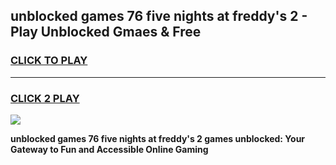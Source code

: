 
## unblocked games 76 five nights at freddy's 2 - Play Unblocked Gmaes & Free
<h3>
<a href="https://news.freeplayer.one?title=unblocked_games_76_five_nights_at_freddy's_2&ref=16F">CLICK TO PLAY</a></h3>
<hr>

<h3>
<a href="https://news.freeplayer.one?title=unblocked_games_76_five_nights_at_freddy's_2&ref=16F">CLICK 2 PLAY</a>
  
</h3>

<a href="https://news.freeplayer.one?title=unblocked_games_76_five_nights_at_freddy's_2&ref=16F/"><img src="https://clearcache.store/games.png"></a>


**unblocked games 76 five nights at freddy's 2 games unblocked: Your Gateway to Fun and Accessible Online Gaming**
